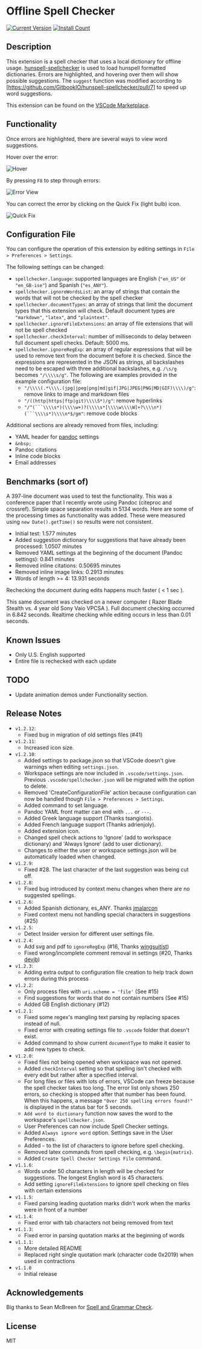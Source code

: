 # Offline Spell Checker

[![Current Version](http://vsmarketplacebadge.apphb.com/version/swyphcosmo.spellchecker.svg)](https://marketplace.visualstudio.com/items?itemName=swyphcosmo.spellchecker)
[![Install Count](http://vsmarketplacebadge.apphb.com/installs/swyphcosmo.spellchecker.svg)](https://marketplace.visualstudio.com/items?itemName=swyphcosmo.spellchecker)

## Description 

This extension is a spell checker that uses a local dictionary for offline usage. [hunspell-spellchecker](https://github.com/GitbookIO/hunspell-spellchecker) is used to load hunspell formatted dictionaries. Errors are highlighted, and hovering over them will show possible suggestions. The `suggest` function was modified according to [https://github.com/GitbookIO/hunspell-spellchecker/pull/7] to speed up word suggestions.

This extension can be found on the [VSCode Marketplace](https://marketplace.visualstudio.com/items?itemName=swyphcosmo.spellchecker).

## Functionality

Once errors are highlighted, there are several ways to view word suggestions.

Hover over the error: 

![Hover](https://github.com/swyphcosmo/vscode-spellchecker/raw/master/images/hover-view.png)

By pressing `F8` to step through errors:

![Error View](https://github.com/swyphcosmo/vscode-spellchecker/raw/master/images/error-view.png)

You can correct the error by clicking on the Quick Fix (light bulb) icon. 

![Quick Fix](https://github.com/swyphcosmo/vscode-spellchecker/raw/master/images/making-corrections.gif)

## Configuration File

You can configure the operation of this extension by editing settings in `File > Preferences > Settings`.

The following settings can be changed:

* `spellchecker.language`: supported languages are English (`"en_US"` or `"en_GB-ise"`) and Spanish (`"es_ANY"`).
* `spellchecker.ignoreWordsList`: an array of strings that contain the words that will not be checked by the spell checker
* `spellchecker.documentTypes`: an array of strings that limit the document types that this extension will check. Default document types are `"markdown"`, `"latex"`, and `"plaintext"`.
* `spellchecker.ignoreFileExtensions`: an array of file extensions that will not be spell checked
* `spellchecker.checkInterval`: number of milliseconds to delay between full document spell checks. Default: 5000 ms.
* `spellchecker.ignoreRegExp`: an array of regular expressions that will be used to remove text from the document before it is checked. Since the expressions are represented in the JSON as strings, all backslashes need to be escaped with three additional backslashes, e.g. `/\s/g` becomes `"/\\\\s/g"`. The following are examples provided in the example configuration file:
	* `"/\\\\(.*\\\\.(jpg|jpeg|png|md|gif|JPG|JPEG|PNG|MD|GIF)\\\\)/g"`: remove links to image and markdown files
	* `"/((http|https|ftp|git)\\\\S*)/g"`: remove hyperlinks
	* `"/^(```\\\\s*)(\\\\w+)?(\\\\s*[\\\\w\\\\W]+?\\\\n*)(```\\\\s*)\\\\n*$/gm"`: remove code blocks

Additional sections are already removed from files, including:

* YAML header for [pandoc](http://pandoc.org/) settings
* `&nbsp;`
* Pandoc citations 
* Inline code blocks
* Email addresses

## Benchmarks (sort of)

A 397-line document was used to test the functionality. This was a conference paper that I recently wrote using Pandoc (citeproc and crossref). Simple space separation results in 5134 words. Here are some of the processing times as functionality was added. These were measured using `new Date().getTime()` so results were not consistent.  

* Initial test: 1.577 minutes
* Added suggestion dictionary for suggestions that have already been processed: 1.0507 minutes
* Removed YAML settings at the beginning of the document (Pandoc settings): 0.841 minutes
* Removed inline citations: 0.50695 minutes
* Removed inline image links: 0.2913 minutes
* Words of length >= 4: 13.931 seconds

Rechecking the document during edits happens much faster ( < 1 sec ).

This same document was checked on a newer computer ( Razer Blade Stealth vs. 4 year old Sony Vaio VPCSA ). Full document checking occurred in 6.842 seconds. Realtime checking while editing occurs in less than 0.01 seconds.

## Known Issues

* Only U.S. English supported
* Entire file is rechecked with each update

## TODO

* Update animation demos under Functionality section.

## Release Notes

* `v1.2.12`:
	* Fixed bug in migration of old settings files (#41)
* `v1.2.11`:
	* Increased icon size.
* `v1.2.10`:
	* Added settings to package.json so that VSCode doesn't give warnings when editing `settings.json`. 
	* Workspace settings are now included in `.vscode/settings.json`. Previous `.vscode/spellchecker.json` will be migrated with the option to delete.
	* Removed 'CreateConfigurationFile' action because configuration can now be handled though `File > Preferences > Settings`.
	* Added command to set language.
	* Pandoc YAML front matter can end with `...` or `---`.
	* Added Greek language support (Thanks tsangiotis).
	* Added French language support (Thanks adrienjoly).
	* Added extension icon.
	* Changed spell check actions to 'Ignore' (add to workspace dictionary) and 'Always Ignore' (add to user dictionary).
	* Changes to either the user or workspace settings.json will be automatically loaded when changed.
* `v1.2.9`:
	* Fixed #28. The last character of the last suggestion was being cut off.
* `v1.2.8`:
	* Fixed bug introduced by context menu changes when there are no suggested spellings.
* `v1.2.6`:
	* Added Spanish dictionary, es_ANY. Thanks [jmalarcon](https://github.com/jmalarcon)
	* Fixed context menu not handling special characters in suggestions (#25)
* `v1.2.5`:
	* Detect Insider version for different user settings file.
* `v1.2.4`:
	* Add svg and pdf to `ignoreRegExp` (#16, Thanks [wingsuitist](https://github.com/wingsuitist))
	* Fixed wrong/incomplete comment removal in settings (#20, Thanks [devjb](https://github.com/devjb))
* `v1.2.3`:
	* Adding extra output to configuration file creation to help track down errors during this process
* `v1.2.2`:
	* Only process files with `uri.scheme = 'file'` (See #15)
	* Find suggestions for words that do not contain numbers (See #15)
	* Added GB English dictionary (#12)
* `v1.2.1`:
	* Fixed some regex's mangling text parsing by replacing spaces instead of null.
	* Fixed error with creating settings file to `.vscode` folder that doesn't exist.
	* Added command to show current `documentType` to make it easier to add new types to check.
* `v1.2.0`:
	* Fixed files not being opened when workspace was not opened.
	* Added `checkInterval` setting so that spelling isn't checked with every edit but rather after a specified interval.
	* For long files or files with lots of errors, VSCode can freeze because the spell checker takes too long. The error list only shows 250 errors, so checking is stopped after that number has been found. When this happens, a message `"Over 250 spelling errors found!"` is displayed in the status bar for 5 seconds.
	* `Add word to dictionary` function now saves the word to the workspace's `spellchecker.json`.
	* User Preferences can now include Spell Checker settings.
	* Added `Always ignore word` option. Settings save in the User Preferences.
	* Added `~` to the list of characters to ignore before spell checking.
	* Removed latex commands from spell checking, e.g. `\begin{matrix}`.
	* Added `Create Spell Checker Settings File` command.
* `v1.1.6`:
	* Words under 50 characters in length will be checked for suggestions. The longest English word is 45 characters.
	* Add setting `ignoreFileExtensions` to ignore spell checking on files with certain extensions
* `v1.1.5`:
	* Fixed parsing leading quotation marks didn't work when the marks were in front of a number
* `v1.1.4`:
	* Fixed error with tab characters not being removed from text
* `v1.1.3`:
	* Fixed error in parsing quotation marks at the beginning of words
* `v1.1.1`:
	* More detailed README
	* Replaced right single quotation mark (character code 0x2019) when used in contractions
* `v1.1.0`
	* Initial release

## Acknowledgements

Big thanks to Sean McBreen for [Spell and Grammar Check](https://github.com/Microsoft/vscode-spell-check). 

## License

MIT

